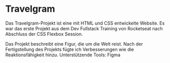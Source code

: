 # Travelgram

Das Travelgram-Projekt ist eine mit HTML und CSS entwickelte Website. Es war das erste Projekt aus dem Dev Fullstack Training von Rocketseat nach Abschluss der CSS Flexbox Session.

Das Projekt beschreibt eine Figur, die um die Welt reist.
Nach der Fertigstellung des Projekts fügte ich Verbesserungen wie die Reaktionsfähigkeit hinzu.
Unterstützende Tools: Figma 







